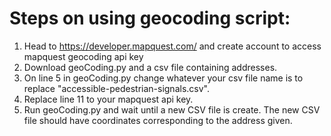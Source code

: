 # Steps on using geocoding script:
1. Head to https://developer.mapquest.com/ and create account to access mapquest geocoding api key
2. Download geoCoding.py and a csv file containing addresses.
3. On line 5 in geoCoding.py change whatever your csv file name is to replace "accessible-pedestrian-signals.csv".
4. Replace line 11 to your mapquest api key.
5. Run geoCoding.py and wait until a new CSV file is create. The new CSV file should have coordinates corresponding to the address given.
